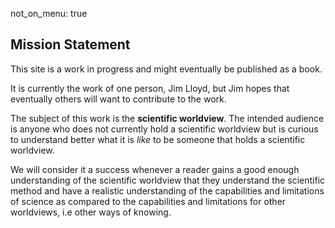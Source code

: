 not_on_menu: true

## Mission Statement 

This site is a work in progress and might eventually be published as a book. 

It is currently the work of one person, Jim Lloyd, but Jim hopes that eventually others will want to contribute to the work. 

The subject of this work is the **scientific worldview**. The intended audience is anyone who does not currently hold a scientific worldview but is curious to understand better what it is *like* to be someone that holds a scientific worldview.

We will consider it a success whenever a reader gains a good enough understanding of the scientific worldview that they understand the scientific method and have a realistic understanding of the capabilities and limitations of science as compared to the capabilities and limitations for other worldviews, i.e other ways of knowing.
